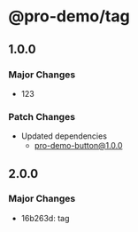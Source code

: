 # @pro-demo/tag

## 1.0.0

### Major Changes

- 123

### Patch Changes

- Updated dependencies
  - pro-demo-button@1.0.0

## 2.0.0

### Major Changes

- 16b263d: tag
